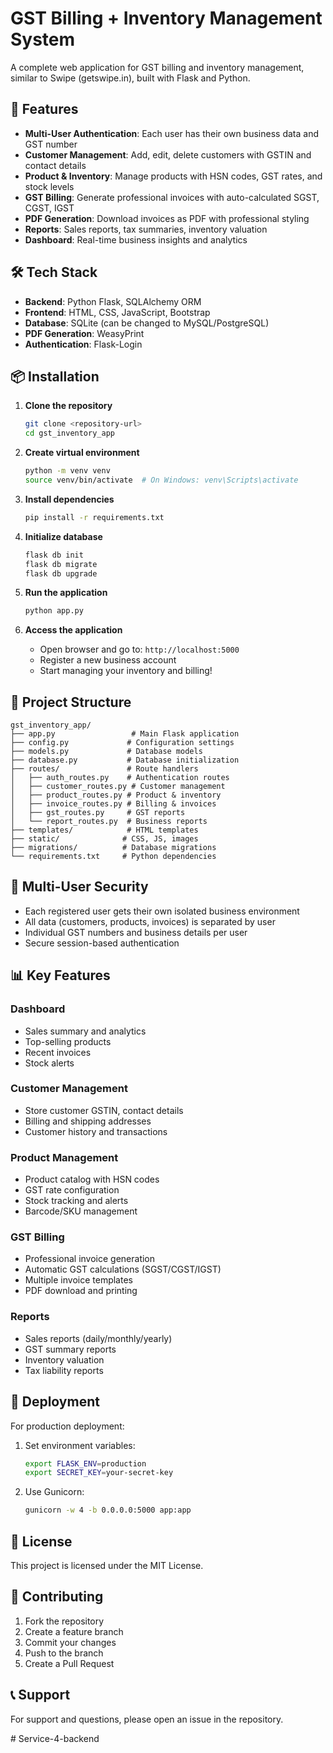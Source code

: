 # GST Billing + Inventory Management System

A complete web application for GST billing and inventory management, similar to Swipe (getswipe.in), built with Flask and Python.

## 🚀 Features

- **Multi-User Authentication**: Each user has their own business data and GST number
- **Customer Management**: Add, edit, delete customers with GSTIN and contact details
- **Product & Inventory**: Manage products with HSN codes, GST rates, and stock levels
- **GST Billing**: Generate professional invoices with auto-calculated SGST, CGST, IGST
- **PDF Generation**: Download invoices as PDF with professional styling
- **Reports**: Sales reports, tax summaries, inventory valuation
- **Dashboard**: Real-time business insights and analytics

## 🛠 Tech Stack

- **Backend**: Python Flask, SQLAlchemy ORM
- **Frontend**: HTML, CSS, JavaScript, Bootstrap
- **Database**: SQLite (can be changed to MySQL/PostgreSQL)
- **PDF Generation**: WeasyPrint
- **Authentication**: Flask-Login

## 📦 Installation

1. **Clone the repository**
   ```bash
   git clone <repository-url>
   cd gst_inventory_app
   ```

2. **Create virtual environment**
   ```bash
   python -m venv venv
   source venv/bin/activate  # On Windows: venv\Scripts\activate
   ```

3. **Install dependencies**
   ```bash
   pip install -r requirements.txt
   ```

4. **Initialize database**
   ```bash
   flask db init
   flask db migrate
   flask db upgrade
   ```

5. **Run the application**
   ```bash
   python app.py
   ```

6. **Access the application**
   - Open browser and go to: `http://localhost:5000`
   - Register a new business account
   - Start managing your inventory and billing!

## 📁 Project Structure

```
gst_inventory_app/
├── app.py                 # Main Flask application
├── config.py             # Configuration settings
├── models.py             # Database models
├── database.py           # Database initialization
├── routes/               # Route handlers
│   ├── auth_routes.py    # Authentication routes
│   ├── customer_routes.py # Customer management
│   ├── product_routes.py # Product & inventory
│   ├── invoice_routes.py # Billing & invoices
│   ├── gst_routes.py     # GST reports
│   └── report_routes.py  # Business reports
├── templates/            # HTML templates
├── static/              # CSS, JS, images
├── migrations/          # Database migrations
└── requirements.txt     # Python dependencies
```

## 🔐 Multi-User Security

- Each registered user gets their own isolated business environment
- All data (customers, products, invoices) is separated by user
- Individual GST numbers and business details per user
- Secure session-based authentication

## 📊 Key Features

### Dashboard
- Sales summary and analytics
- Top-selling products
- Recent invoices
- Stock alerts

### Customer Management
- Store customer GSTIN, contact details
- Billing and shipping addresses
- Customer history and transactions

### Product Management
- Product catalog with HSN codes
- GST rate configuration
- Stock tracking and alerts
- Barcode/SKU management

### GST Billing
- Professional invoice generation
- Automatic GST calculations (SGST/CGST/IGST)
- Multiple invoice templates
- PDF download and printing

### Reports
- Sales reports (daily/monthly/yearly)
- GST summary reports
- Inventory valuation
- Tax liability reports

## 🚀 Deployment

For production deployment:

1. Set environment variables:
   ```bash
   export FLASK_ENV=production
   export SECRET_KEY=your-secret-key
   ```

2. Use Gunicorn:
   ```bash
   gunicorn -w 4 -b 0.0.0.0:5000 app:app
   ```

## 📝 License

This project is licensed under the MIT License.

## 🤝 Contributing

1. Fork the repository
2. Create a feature branch
3. Commit your changes
4. Push to the branch
5. Create a Pull Request

## 📞 Support

For support and questions, please open an issue in the repository.

#   S e r v i c e - 4 - b a c k e n d  
 
